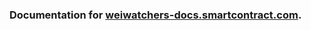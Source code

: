 ### Documentation for [weiwatchers-docs.smartcontract.com](https://weiwatchers-docs.smartcontract.com).

